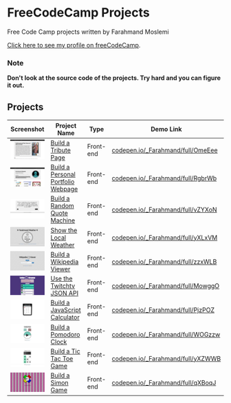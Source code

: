 FreeCodeCamp Projects
=======

Free Code Camp projects written by Farahmand Moslemi

[Click here to see my profile on freeCodeCamp](https://www.freecodecamp.com/farahmandm).

### **Note**

**Don't look at the source code of the projects. Try hard and you can figure it out.**

## Projects

 Screenshot | Project Name | Type | Demo Link
 ---------- | ------------ |----- | ---------
 ![Tribute Page By Farahmand Moslemi](projects/frontend/tribute-page/tribute-page-thumb.png) | [Build a Tribute Page](https://www.freecodecamp.com/challenges/Build%20a%20Tribute%20Page) | Front-end | [codepen.io/_Farahmand/full/OmeEee](https://codepen.io/_Farahmand/full/OmeEee/)
 ![Portfolio Page By Farahmand Moslemi](projects/frontend/portfolio-page/portfolio-page-thumb.png) | [Build a Personal Portfolio Webpage](https://www.freecodecamp.com/challenges/Build%20a%20Personal%20Portfolio%20Webpage) | Front-end | [codepen.io/_Farahmand/full/RgbrWb](https://codepen.io/_Farahmand/full/RgbrWb/)
 ![Random Quote Machine By Farahmand Moslemi](projects/frontend/random-quote-machine/random-quote-machine-thumb.png) | [Build a Random Quote Machine](https://www.freecodecamp.com/challenges/Build%20a%20Random%20Quote%20Machine) | Front-end | [codepen.io/_Farahmand/full/vZYXoN](https://codepen.io/_Farahmand/full/vZYXoN/)
 ![Local Weather By Farahmand Moslemi](projects/frontend/local-weather/local-weather-thumb.png) | [Show the Local Weather](https://www.freecodecamp.com/challenges/Show%20the%20Local%20Weather) | Front-end | [codepen.io/_Farahmand/full/yXLxVM](https://codepen.io/_Farahmand/full/yXLxVM/)
 ![Wikipedia Viewer By Farahmand Moslemi](projects/frontend/wikipedia-viewer/wikipedia-viewer-thumb.png) | [Build a Wikipedia Viewer](https://www.freecodecamp.com/challenges/Build%20a%20Wikipedia%20Viewer) | Front-end | [codepen.io/_Farahmand/full/zzxWLB](https://codepen.io/_Farahmand/full/zzxWLB/)
 ![Twitch Streamer By Farahmand Moslemi](projects/frontend/twitch-streamer/twitch-streamer-thumb.png) | [Use the Twitchtv JSON API](https://www.freecodecamp.com/challenges/Use%20the%20Twitchtv%20JSON%20API) | Front-end | [codepen.io/_Farahmand/full/MowggO](https://codepen.io/_Farahmand/full/MowggO/)
 ![Calculator By Farahmand Moslemi](projects/frontend/calculator/calculator-thumb.png) | [Build a JavaScript Calculator](https://www.freecodecamp.com/challenges/Build%20a%20JavaScript%20Calculator) | Front-end | [codepen.io/_Farahmand/full/PjzPOZ](https://codepen.io/_Farahmand/full/PjzPOZ/)
 ![Pomodoro Clock By Farahmand Moslemi](projects/frontend/pomodoro-clock/pomodoro-clock-thumb.png) | [Build a Pomodoro Clock](https://www.freecodecamp.com/challenges/Build%20a%20Pomodoro%20Clock) | Front-end | [codepen.io/_Farahmand/full/WOGzzw](https://codepen.io/_Farahmand/full/WOGzzw/)
 ![Tic Tac Toe Game By Farahmand Moslemi](projects/frontend/tic-tac-toe-game/tic-tac-toe-game-thumb.png) | [Build a Tic Tac Toe Game](https://www.freecodecamp.com/challenges/Build%20a%20Tic%20Tac%20Toe%20Game) | Front-end | [codepen.io/_Farahmand/full/yXZWWB](https://codepen.io/_Farahmand/full/yXZWWB/)
 ![Simon Game By Farahmand Moslemi](projects/frontend/simon-game/simon-game-thumb.png) | [Build a Simon Game](https://www.freecodecamp.com/challenges/Build%20a%20Simon%20Game) | Front-end | [codepen.io/_Farahmand/full/qXBoqJ](https://codepen.io/_Farahmand/full/qXBoqJ/)
